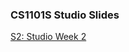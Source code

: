 <!-- # petermonky.github.io -->

### CS1101S Studio Slides

<a href="https://petermonky.github.io/slides/cs1101s/s2/" onclick="window.open('https://petermonky.github.io/slides/cs1101s/s2/', '_self');">S2: Studio Week 2</a>

<!-- <a href="https://petermonky.github.io/slides/cs1101s/s3/" onclick="window.open('https://petermonky.github.io/slides/cs1101s/s3/', '_self');">S3: Studio Week 3</a> -->
